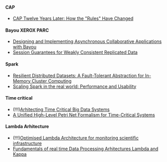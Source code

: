 #### CAP

* [CAP Twelve Years Later: How the "Rules" Have Changed](https://www.computer.org/cms/Computer.org/ComputingNow/homepage/2012/0512/T_CO2_CAP12YearsLater.pdf)

#### Bayou XEROX PARC

* [Designing and Implementing Asynchronous Collaborative Applications with Bayou](http://ecl.cc.gatech.edu/sites/default/files/publications/C.12-Edwards-UIST-1997.pdf)
* [Session Guarantees for Weakly Consistent Replicated Data](https://www.cis.upenn.edu/~bcpierce/courses/dd/papers/SessionGuaranteesPDIS.ps)


#### Spark
* [Resilient Distributed Datasets: A Fault-Tolerant Abstraction for In-Memory Cluster Computing](https://www2.eecs.berkeley.edu/Pubs/TechRpts/2011/EECS-2011-82.pdf)
* [Scaling Spark in the real world: Performance and Usability](https://cs.stanford.edu/~matei/papers/2015/vldb_spark.pdf)

#### Time critical
* (!!!)[Arhitecting Time Critical Big Data Systems](https://arxiv.org/pdf/1611.00946.pdf)
* [A Unified High-Level Petri Net Formalism for Time-Critical Systems](https://www.researchgate.net/publication/3187351_A_Unified_High-Level_Petri_Net_Formalism_for_Time-Critical_Systems)

#### Lambda Arhitecture
* (!!!)[Optimised Lambda Architecture for monitoring scientific infrastructure](https://www.researchgate.net/publication/324493058_Optimised_Lambda_Architecture_for_monitoring_scientific_infrastructure)
* [Fundamentals of real time Data Processing Arhitectures Lambda and Kappa](http://martinfeick.com/wp-content/uploads/2018/07/Fundamentals-of-Real-Time-Data-Processing-Architectures-Lambda-and-Kappa.pdf)
